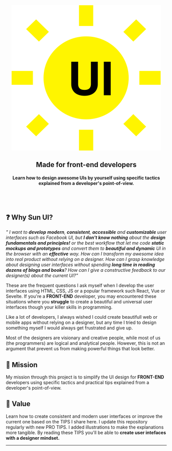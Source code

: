 <div align="center">
  <img src="./logo.svg">
  <h2>Made for front-end developers</h2>
    <h4>Learn how to design awesome UIs by yourself using specific tactics explained from a developer's point-of-view.</h4>
</div>

## <br/>

<div>

## :question: Why Sun UI?

<i> " I want to **develop** **modern**, **consistent**, **accessible** and **customizable** user interfaces such as Facebook UI, but **I don't know nothing** about the **design fundamentals and principles!** or the best workflow that let me code **static mockups and prototypes** and convert them to **beautiful and dynamic** UI in the browser with an **effective** way. How can I transform my awesome idea into real product without relying on a designer. How can I grasp knowledge about designing user interfaces without spending **long time in reading dozens of blogs and books**? How can I give a constructive feedback to our designer(s) about the current UI?" </i>

These are the frequent questions I ask myself when I develop the user interfaces using HTML, CSS, JS or a popular framework such React, Vue or Sevelte. If you're a **FRONT-END** developer, you may encountered these situations where you **struggle** to create a beautiful and universal user interfaces though your killer skills in programming.

Like a lot of developers, I always wished I could create beautifull web or mobile apps without relying on a designer, but any time I tried to design something myself I would always get frustrated and give up.

Most of the designers are visionary and creative people, while most of us (the programmers) are logical and analytical people. However, this is not an argument that prevent us from making powerful things that look better.

## :rocket: Mission

My mission through this project is to simplify the UI design for **FRONT-END** developers using specific tactics and practical tips explained from a developer's point-of-view.

## :bouquet: Value

Learn how to create consistent and modern user interfaces or improve the current one based on the TIPS I share here. I update this repository regularly with new PRO TIPS. I added illustrations to make the explanations more tangible. By reading these TIPS you'll be able to **create user intefaces with a designer mindset.**

</span>

</div>

---
